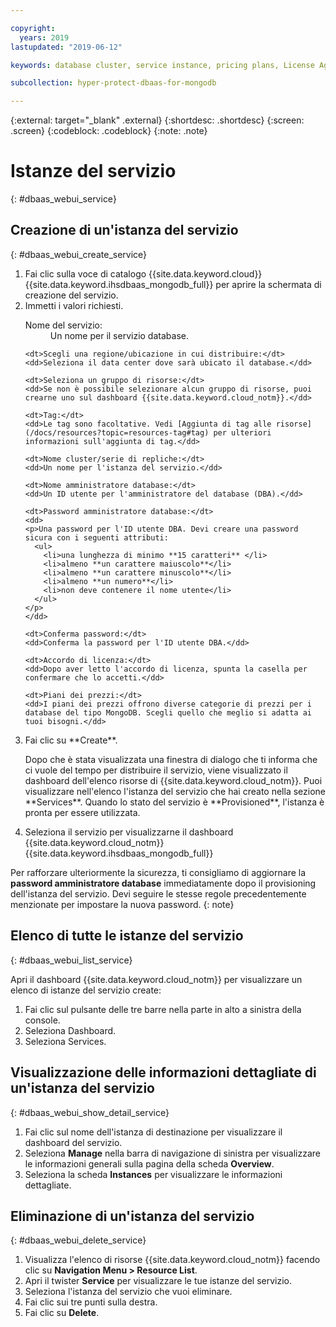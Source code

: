 ```yaml
---

copyright:
  years: 2019
lastupdated: "2019-06-12"

keywords: database cluster, service instance, pricing plans, License Agreement

subcollection: hyper-protect-dbaas-for-mongodb

---
```


{:external: target="_blank" .external}
{:shortdesc: .shortdesc}
{:screen: .screen}
{:codeblock: .codeblock}
{:note: .note}


# Istanze del servizio
{: #dbaas_webui_service}

## Creazione di un'istanza del servizio
{: #dbaas_webui_create_service}

<ol>
<li>Fai clic sulla voce di catalogo {{site.data.keyword.cloud}} {{site.data.keyword.ihsdbaas_mongodb_full}} per aprire la schermata di creazione del servizio. </li>
<li>Immetti i valori richiesti.
  <dl>
    <dt>Nome del servizio:</dt>
    <dd>Un nome per il servizio database.</dd>

    <dt>Scegli una regione/ubicazione in cui distribuire:</dt>
    <dd>Seleziona il data center dove sarà ubicato il database.</dd>

    <dt>Seleziona un gruppo di risorse:</dt>
    <dd>Se non è possibile selezionare alcun gruppo di risorse, puoi crearne uno sul dashboard {{site.data.keyword.cloud_notm}}.</dd>

    <dt>Tag:</dt>
    <dd>Le tag sono facoltative. Vedi [Aggiunta di tag alle risorse](/docs/resources?topic=resources-tag#tag) per ulteriori informazioni sull'aggiunta di tag.</dd>

    <dt>Nome cluster/serie di repliche:</dt>
    <dd>Un nome per l'istanza del servizio.</dd>

    <dt>Nome amministratore database:</dt>
    <dd>Un ID utente per l'amministratore del database (DBA).</dd>

    <dt>Password amministratore database:</dt>
    <dd>
    <p>Una password per l'ID utente DBA. Devi creare una password sicura con i seguenti attributi:
      <ul>
        <li>una lunghezza di minimo **15 caratteri** </li>
        <li>almeno **un carattere maiuscolo**</li>
        <li>almeno **un carattere minuscolo**</li>
        <li>almeno **un numero**</li>
        <li>non deve contenere il nome utente</li>
      </ul>
    </p>
    </dd>

    <dt>Conferma password:</dt>
    <dd>Conferma la password per l'ID utente DBA.</dd>

    <dt>Accordo di licenza:</dt>
    <dd>Dopo aver letto l'accordo di licenza, spunta la casella per confermare che lo accetti.</dd>

    <dt>Piani dei prezzi:</dt>
    <dd>I piani dei prezzi offrono diverse categorie di prezzi per i database del tipo MongoDB. Scegli quello che meglio si adatta ai tuoi bisogni.</dd>
  </dl>
</li>

<li>Fai clic su **Create**.
<p>Dopo che è stata visualizzata una finestra di dialogo che ti informa che ci vuole del tempo per distribuire il servizio, viene visualizzato il dashboard dell'elenco risorse di {{site.data.keyword.cloud_notm}}. Puoi visualizzare nell'elenco l'istanza del servizio che hai creato nella sezione **Services**. Quando lo stato del servizio è **Provisioned**, l'istanza è pronta per essere utilizzata.</p>
</li>

<li>Seleziona il servizio per visualizzarne il dashboard {{site.data.keyword.cloud_notm}} {{site.data.keyword.ihsdbaas_mongodb_full}}</li>
</ol>

Per rafforzare ulteriormente la sicurezza, ti consigliamo di aggiornare la **password amministratore database** immediatamente dopo il provisioning dell'istanza del servizio. Devi seguire le stesse regole precedentemente menzionate per impostare la nuova password.
{: note}

## Elenco di tutte le istanze del servizio
{: #dbaas_webui_list_service}

Apri il dashboard {{site.data.keyword.cloud_notm}} per visualizzare un elenco di istanze del servizio create:

<ol>
	<li>Fai clic sul pulsante delle tre barre nella parte in alto a sinistra della console. </li>
	<li>Seleziona Dashboard.</li>
	<li>Seleziona Services.</li>
</ol>

## Visualizzazione delle informazioni dettagliate di un'istanza del servizio
{: #dbaas_webui_show_detail_service}

1. Fai clic sul nome dell'istanza di destinazione per visualizzare il dashboard del servizio.
2. Seleziona **Manage** nella barra di navigazione di sinistra per visualizzare le informazioni generali sulla pagina della scheda **Overview**.
3. Seleziona la scheda **Instances** per visualizzare le informazioni dettagliate.

## Eliminazione di un'istanza del servizio
{: #dbaas_webui_delete_service}

1. Visualizza l'elenco di risorse {{site.data.keyword.cloud_notm}} facendo clic su **Navigation Menu > Resource List**. 
2. Apri il twister **Service** per visualizzare le tue istanze del servizio.
3. Seleziona l'istanza del servizio che vuoi eliminare.
4. Fai clic sui tre punti sulla destra.
5. Fai clic su **Delete**.

